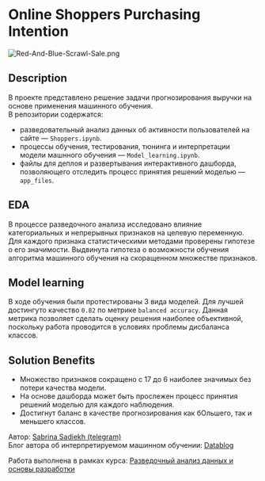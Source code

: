 # Online Shoppers Purchasing Intention
![Red-And-Blue-Scrawl-Sale.png](https://ltdfoto.ru/images/2023/08/20/Red-And-Blue-Scrawl-Sale.png)
## Description 
В проекте представлено решение задачи прогнозирования выручки на основе применения машинного обучения. \
В репозитории содержатся:
- разведовательный анализ данных об активности пользователей на сайте — `Shoppers.ipynb`.
- процессы обучения, тестирования, тюнинга и интерпретации модели машнного обучения — `Model_learning.ipynb`.
- файлы для деплоя и развертывания интерактивного дашборда, позволяющего отследить процесс принятия решений моделью — `app_files`.

## EDA
В процессе разведочного анализа исследовано влияние категориальных и непрерывных признаков на целевую переменную. Для каждого признака статистическими методами проверены гипотезе о его значимости. Выдвинута гипотеза о возможности обучения алгоритма машинного обучения на скоращенном множестве признаков.

## Model learning
В ходе обучения были протестированы 3 вида моделей. Для лучшей достингуто качество `0.82` по метрике `balanced accuracy`. Данная метрика позволяет сделать оценку решения наиболее объективной, поскольку работа проводится в условиях проблемы дисбаланса классов. 

## Solution Benefits

- Множество признаков сокращено с 17 до 6 наиболее значимых без потери качества модели.
- На основе дашборда может быть прослежен процесс принятия решений моделью для каждого наблюдения.
- Достигнут баланс в качестве прогнозирования как бОльшего, так и меньшего классов.

Автор: [Sabrina Sadiekh (telegram)](https://t.me/sabrina_sadiekh) \
Блог автора об интерпретируемом машинном обучении: [Datablog](https://t.me/jdata_blog)

Работа выполнена в рамках курса: [Разведочный анализ данных и основы разработки](https://stepik.org/course/177213/syllabus)


